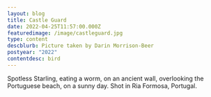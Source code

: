 ```yaml
---
layout: blog
title: Castle Guard
date: 2022-04-25T11:57:00.000Z
featuredimage: /image/castleguard.jpg
type: content
descblurb: Picture taken by Darin Morrison-Beer
postyear: "2022"
contentdesc: bird
---
```

Spotless Starling, eating a worm, on an ancient wall, overlooking the Portuguese beach, on a sunny day. Shot in Ria Formosa, Portugal.
